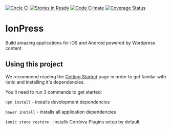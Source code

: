 [![Circle CI](https://circleci.com/gh/ionpress/ionpress-base-app.svg?style=svg)](https://circleci.com/gh/ionpress/ionpress-base-app)
[![Stories in Ready](https://badge.waffle.io/ionpress/ionpress-base-app.png?label=ready&title=Ready)](https://waffle.io/ionpress/ionpress-base-app)
[![Code Climate](https://codeclimate.com/github/ionpress/ionpress-base-app/badges/gpa.svg)](https://codeclimate.com/github/ionpress/ionpress-base-app)
[![Coverage Status](https://coveralls.io/repos/ionpress/ionpress-base-app/badge.svg?branch=master)](https://coveralls.io/r/ionpress/ionpress-base-app?branch=master)

IonPress
=====================

Build amazing applications for iOS and Android powered by Wordpress content

## Using this project

We recommend reading the [Getting Started](http://ionicframework.com/getting-started) page in order to get familar with ionic and installing it's dependencies.

You'll need to run 3 commands to get started:

`npm install` - installs development dependencies 

`bower install` - installs all application dependencies

`ionic state restore` - installs Cordova Plugins setup by default

